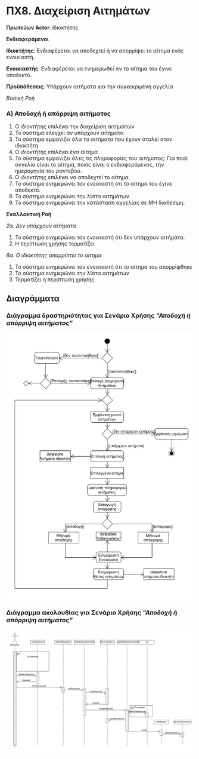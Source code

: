 # ΠΧ8. Διαχείριση Αιτημάτων

**Πρωτεύων Actor**: Ιδιοκτήτης

**Ενδιαφερόμενοι**

**Ιδιοκτήτης**: Ενδιαφέρεται να αποδεχτεί ή να απορρίψει το αίτημα ενός ενοικιαστή.

**Ενοικιαστής**: Ενδιαφέρεται να ενημερωθεί άν το αίτημα του έγινε αποδεκτό.

**Προϋπόθεσεις**: Υπάρχουν αιτήματα για την συγκεκριμένη αγγελία

*Βασική Ροή*

### Α) Αποδοχή ή απόρριψη αιτήματος

1) Ο ιδιοκτήτης επιλέγει την διαχείριση αιτημάτων
2) Το σύστημα ελέγχει αν υπάρχουν αιτήματα
3) Το σύστημα εμφανίζει όλα τα αιτήματα που έχουν σταλεί στον ιδιοκτήτη 
4) Ο ιδιοκτήτης επιλέγει ένα αίτημα
5) Το σύστημα εμφανίζει όλες τις πληροφορίες του αιτήματος: Για ποιά αγγελία είναι το αίτημα, ποιός είναι ο ενδιαφερόμενος, την ημερομηνία του ραντεβού.
6) Ο ιδιοκτήτης επιλέγει να αποδεχτεί το αίτημα.
7) Το σύστημα ενημερώνει τον ενοικιαστή ότι το αίτημα του έγινε αποδεκτό.
8) Το σύστημα ενημερώνει την λίστα αιτημάτων.
9) Το σύστημα ενημερώνει την κατάσταση αγγελίας σε ΜΗ διαθέσιμη.

**Εναλλακτική Ροή**

*2α. Δεν υπάρχουν αιτήματα*
1) Το σύστημα ενημερώνει τον ενοικιαστή ότι δεν υπάρχουν αιτήματα.
2) Η περίπτωση χρήσης τερματίζει


*6α. Ο ιδιοκτήτης απορρίπτει το αίτημα*
1) Το σύστημα ενημερώνει τον ενοικιαστή ότι το αίτημα του απορρίφθηκε
2) Το σύστημα ενημερώνει την λίστα αιτημάτων
3) Τερματίζει η περίπτωση χρήσης

## Διαγράμματα

### Διάγραμμα δραστηριότητας για Σενάριο Χρήσης *"Αποδοχή ή απόρριψη αιτήματος"*

![Διάγραμμα Δραστηριότητας](uml/requirements/uc8_A.png)


### Διάγραμμα ακολουθίας για Σενάριο Χρήσης *"Αποδοχή ή απόρριψη αιτήματος"*

![Διάγραμμα Δραστηριότητας](uml/requirements/uc8_sequence.png)
